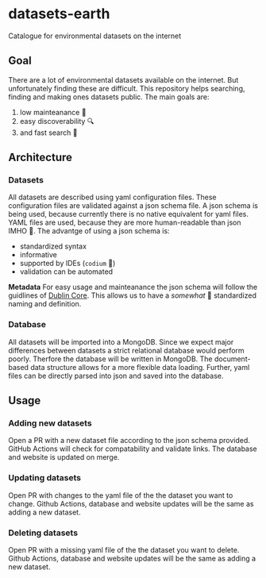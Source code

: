 # datasets-earth
Catalogue for environmental datasets on the internet

## Goal

There are a lot of environmental datasets available on the internet.
But unfortunately finding these are difficult.
This repository helps searching, finding and making ones datasets public.
The main goals are:

1. low mainteanance :eyes:
2. easy discoverability :mag:
3. and fast search :runner:

## Architecture

### Datasets
All datasets are described using yaml configuration files.
These configuration files are validated against a json schema file.
A json schema is being used, because currently there is no native equivalent for yaml files.
YAML files are used, because they are more human-readable than json IMHO :shrug:.
The advantge of using a json schema is:
- standardized syntax
- informative
- supported by IDEs (`codium` :love_you_gesture:)
- validation can be automated

**Metadata**
For easy usage and mainteanance the json schema will follow the guidlines of [Dublin Core](https://en.wikipedia.org/wiki/Dublin_Core).
This allows us to have a *somewhat* :eyes: standardized naming and definition.

### Database
All datasets will be imported into a MongoDB.
Since we expect major differences between datasets a strict relational database would perform poorly.
Therfore the database will be written in MongoDB.
The document-based data structure allows for a more flexible data loading.
Further, yaml files can be directly parsed into json and saved into the database.

## Usage

### Adding new datasets
Open a PR with a new dataset file according to the json schema provided.
GitHub Actions will check for compatability and validate links.
The database and website is updated on merge.

### Updating datasets
Open PR with changes to the yaml file of the the dataset you want to change.
Github Actions, database and website updates will be the same as adding a new dataset.

### Deleting datasets
Open PR with a missing yaml file of the the dataset you want to delete.
Github Actions, database and website updates will be the same as adding a new dataset.
